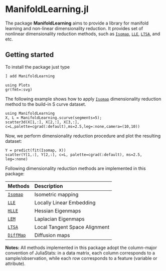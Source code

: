 # ManifoldLearning.jl

The package __ManifoldLearning__ aims to provide a library for manifold learning
and non-linear dimensionality reduction. It provides set of nonlinear dimensionality
reduction methods, such as [`Isomap`](@ref), [`LLE`](@ref), [`LTSA`](@ref), and etc.

## Getting started

To install the package just type

```julia
] add ManifoldLearning
```

```@setup EG
using Plots
gr(fmt=:svg)
```

The following example shows how to apply [`Isomap`](@ref) dimensionality reduction method
to the build-in S curve dataset.

```@example EG
using ManifoldLearning
X, L = ManifoldLearning.scurve(segments=5);
scatter3d(X[1,:], X[2,:], X[3,:], c=L,palette=cgrad(:default),ms=2.5,leg=:none,camera=(10,10))
```

Now, we perform dimensionality reduction procedure and plot the resulting dataset:

```@example EG
Y = predict(fit(Isomap, X))
scatter(Y[1,:], Y[2,:], c=L, palette=cgrad(:default), ms=2.5, leg=:none)
```

Following dimensionality reduction methods are implemented in this package:

| Methods | Description |
|:--------|:------------|
|[`Isomap`](@ref)| Isometric mapping |
|[`LLE`](@ref)| Locally Linear Embedding |
|[`HLLE`](@ref)| Hessian Eigenmaps |
|[`LEM`](@ref)| Laplacian Eigenmaps |
|[`LTSA`](@ref)| Local Tangent Space Alignment |
|[`DiffMap`](@ref)| Diffusion maps |

**Notes:** All methods implemented in this package adopt the column-major convention of JuliaStats: in a data matrix, each column corresponds to a sample/observation, while each row corresponds to a feature (variable or attribute).
